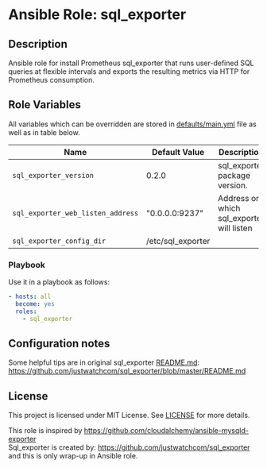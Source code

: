 
# Ansible Role: sql_exporter

## Description

Ansible role for install Prometheus sql_exporter that runs user-defined SQL queries at flexible intervals and exports the resulting metrics via HTTP for Prometheus consumption.

## Role Variables

All variables which can be overridden are stored in [defaults/main.yml](defaults/main.yml) file as well as in table below.

| Name           | Default Value | Description                        |
| -------------- | ------------- | -----------------------------------|
| `sql_exporter_version` | 0.2.0 | sql_exporter package version. |
| `sql_exporter_web_listen_address` | "0.0.0.0:9237" | Address on which sql_exporter will listen |
| `sql_exporter_config_dir` | /etc/sql_exporter | |

### Playbook

Use it in a playbook as follows:

```yaml
- hosts: all
  become: yes
  roles:
    - sql_exporter
```

## Configuration notes

Some helpful tips are in original sql_exporter [README.md](https://github.com/justwatchcom/sql_exporter/blob/master/README.md):  
https://github.com/justwatchcom/sql_exporter/blob/master/README.md

## License

This project is licensed under MIT License. See [LICENSE](/LICENSE) for more details.

This role is inspired by https://github.com/cloudalchemy/ansible-mysqld-exporter  
Sql_exporter is created by: https://github.com/justwatchcom/sql_exporter and this is only wrap-up in Ansible role.
